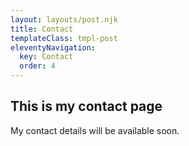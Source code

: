 ```yaml
---
layout: layouts/post.njk
title: Contact
templateClass: tmpl-post
eleventyNavigation:
  key: Contact
  order: 4
---
```


## This is my contact page

My contact details will be available soon.

